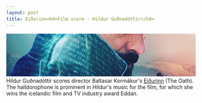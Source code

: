 ```yaml
---
layout: post
title: Eiðurinn<h4>Film score - Hildur Guðnadóttir</h4>
---
```

![Icewood](/public/img/oud.jpg)
Hildur Guðnadóttir scores director Baltasar Kormákur's [Eiðurinn](http://www.imdb.com/title/tt4433890/?ref_=ttawd_awd_tt) (The Oath). The halldorophone is prominent in Hildur's music for the film, for which she wins the icelandic film and TV industry award Eddan.
